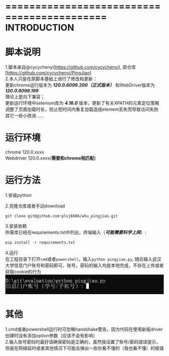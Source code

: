===========================================  
INTRODUCTION  
===========================================  
# 脚本说明
1.脚本来自@cycychenyi[https://github.com/cycychenyi], 原仓库[https://github.com/cycychenyi/PingJiao]  
2.本人只是在原脚本基础上进行了修改和更新：  
    更新chrome运行版本为 ***120.0.6099.200（正式版本）*** 和WebDriver版本为 ***120.0.6099.199***  
    理论上是向下兼容；  
    更新运行环境中selenium库为 ***4.16.0*** 版本，更新了有关XPATH的元素定位策略  
    调整了页面加载时长，防止短时间内重复加载造成element丢失而导致访问失败  
    其它一些小改进......  

# 运行环境  
chrome 120.0.xxxx   
Webdriver 120.0.xxxx(**需要和chrome相匹配**)  

# 运行方法  
1.安装python  

2.克隆仓库或者手动download  
```
git clone git@github.com:plxj6666/whu_pingjiao.git
```

3.安装依赖  
所需库已经在requirements.txt中列出，终端输入（***可能需要科学上网***）:  
```python
pip install -r requirements.txt
```

4.运行  
在工程目录下打开```cmd```或者```powershell```，输入```python pingjiao.py```, 随后输入武汉大学信息门户账号和密码即可，账号，密码的输入均是本地完成，不存在上传或者获取cookie的行为  
![Alt text](./evaluation/image/image-1.png)

# 其他  
1.cmd或者powershell运行时可忽略handshake警告，因为代码在使用新版driver创建时没有添加option参数（应该不会有影响）  
2.输入账号密码时最好请确保密码是正确的，虽然我设置了账号/密码错误提示，但是在网络延时或者其他情况下可能会弹出一些你看不懂的（我也看不懂）的报错  
